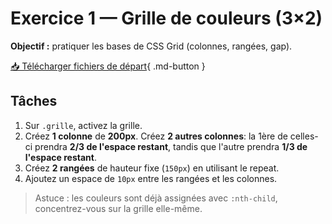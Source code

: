 # Exercice 1 — Grille de couleurs (3×2)

**Objectif :** pratiquer les bases de CSS Grid (colonnes, rangées, gap).

[📥 Télécharger fichiers de départ](ex-grid-grille-couleurs-fichiers-depart.zip){ .md-button }

## Tâches
1. Sur `.grille`, activez la grille. 
2. Créez **1 colonne** de **200px**. Créez **2 autres colonnes**: la 1ère de celles-ci prendra **2/3 de l'espace restant**, tandis que l'autre prendra **1/3 de l'espace restant**.
3. Créez **2 rangées** de hauteur fixe (`150px`) en utilisant le repeat.
4. Ajoutez un espace de `10px` entre les rangées et les colonnes.


> Astuce : les couleurs sont déjà assignées avec `:nth-child`, concentrez-vous sur la grille elle-même.
